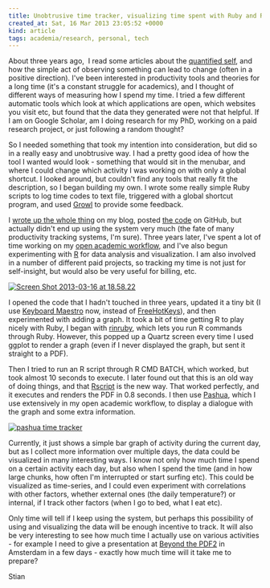 ```yaml
---
title: Unobtrusive time tracker, visualizing time spent with Ruby and R
created_at: Sat, 16 Mar 2013 23:05:52 +0000
kind: article
tags: academia/research, personal, tech
---
```


About three years ago,  I read some articles about the [quantified
self](http://quantifiedself.com/), and how the simple act of observing
something can lead to change (often in a positive direction). I've been
interested in productivity tools and theories for a long time (it's a
constant struggle for academics), and I thought of different ways of
measuring how I spend my time. I tried a few different automatic tools
which look at which applications are open, which websites you visit etc,
but found that the data they generated were not that helpful. If I am on
Google Scholar, am I doing research for my PhD, working on a paid
research project, or just following a random thought?

So I needed something that took my intention into consideration, but did
so in a really easy and unobtrusive way. I had a pretty good idea of how
the tool I wanted would look - something that would sit in the menubar,
and where I could change which activity I was working on with only a
global shortcut. I looked around, but couldn't find any tools that
really fit the description, so I began building my own. I wrote some
really simple Ruby scripts to log time codes to text file, triggered
with a global shortcut program, and used [Growl](http://growl.info/) to
provide some feedback.

I [wrote up the whole
thing](http://reganmian.net/blog/2010/04/29/personal-time-tracker-with-ruby-and-growl/ "Personal time tracker with Ruby and Growl")
on my blog, posted [the
code](https://github.com/houshuang/Personal-time-tracker) on GitHub, but
actually didn't end up using the system very much (the fate of many
productivity tracking systems, I'm sure). Three years later, I've spent
a lot of time working on my [open academic
workflow](http://reganmian.net/wiki/researchr:start), and I've also
begun experimenting with [R](http://www.r-project.org/) for data
analysis and visualization. I am also involved in a number of different
paid projects, so tracking my time is not just for self-insight, but
would also be very useful for billing, etc.

[![Screen Shot 2013-03-16 at
18.58.22](http://reganmian.net/blog/wp-content/uploads/2013/03/Screen-Shot-2013-03-16-at-18.58.22.png)](http://reganmian.net/blog/wp-content/uploads/2013/03/Screen-Shot-2013-03-16-at-18.58.22.png)

I opened the code that I hadn't touched in three years, updated it a
tiny bit (I use [Keyboard Maestro](http://www.keyboardmaestro.com/main/)
now, instead of [FreeHotKeys](http://www.batista.org/freehotkeys.html)),
and then experimented with adding a graph. It took a bit of time getting
R to play nicely with Ruby, I began with
[rinruby](https://sites.google.com/a/ddahl.org/rinruby-users/), which
lets you run R commands through Ruby. However, this popped up a Quartz
screen every time I used ggplot to render a graph (even if I never
displayed the graph, but sent it straight to a PDF).

Then I tried to run an R script through R CMD BATCH, which worked, but
took almost 10 seconds to execute. I later found out that this is an old
way of doing things, and that
[Rscript](http://stat.ethz.ch/R-manual/R-patched/library/utils/html/Rscript.html)
is the new way. That worked perfectly, and it executes and renders the
PDF in 0.8 seconds. I then use
[Pashua](http://www.bluem.net/en/mac/pashua/), which I use extensively
in my open academic workflow, to display a dialogue with the graph and
some extra information.

[![pashua time
tracker](http://reganmian.net/blog/wp-content/uploads/2013/03/pashua-time-tracker.png)](http://reganmian.net/blog/wp-content/uploads/2013/03/pashua-time-tracker.png)

Currently, it just shows a simple bar graph of activity during the
current day, but as I collect more information over multiple days, the
data could be visualized in many interesting ways. I know not only how
much time I spend on a certain activity each day, but also when I spend
the time (and in how large chunks, how often I'm interrupted or start
surfing etc). This could be visualized as time-series, and I could even
experiment with correlations with other factors, whether external ones
(the daily temperature?) or internal, if I track other factors (when I
go to bed, what I eat etc).

Only time will tell if I keep using the system, but perhaps this
possibility of using and visualizing the data will be enough incentive
to track. It will also be very interesting to see how much time I
actually use on various activities - for example I need to give a
presentation at [Beyond the PDF2](http://www.force11.org/beyondthepdf2)
in Amsterdam in a few days - exactly how much time will it take me to
prepare?

Stian

 
